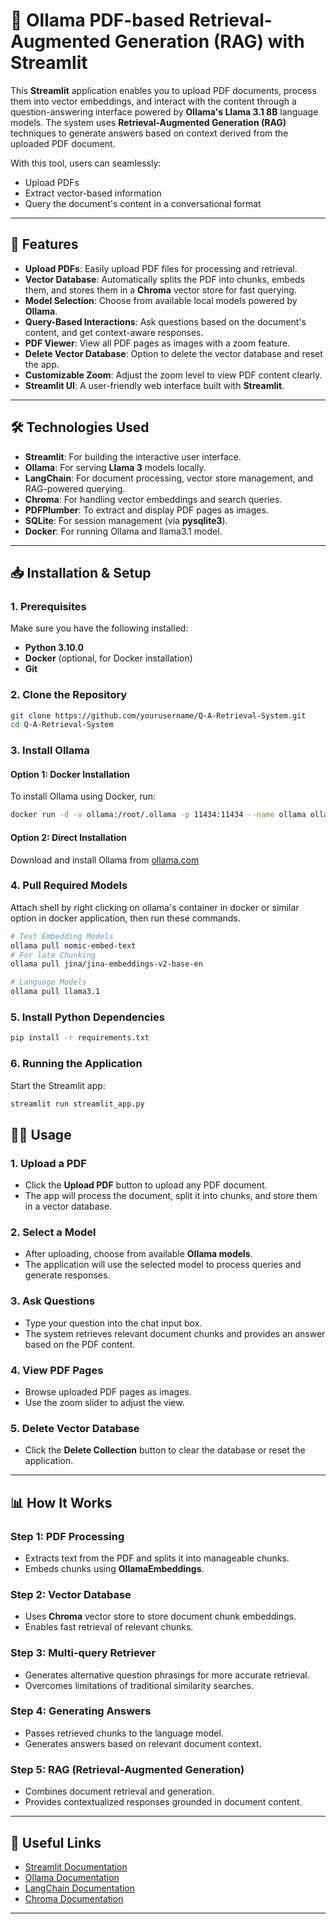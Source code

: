 # 🎈 Ollama PDF-based Retrieval-Augmented Generation (RAG) with Streamlit

This **Streamlit** application enables you to upload PDF documents, process them into vector embeddings, and interact with the content through a question-answering interface powered by **Ollama's Llama 3.1 8B** language models. The system uses **Retrieval-Augmented Generation (RAG)** techniques to generate answers based on context derived from the uploaded PDF document.

With this tool, users can seamlessly:
- Upload PDFs
- Extract vector-based information
- Query the document's content in a conversational format

---

## 🚀 Features

- **Upload PDFs**: Easily upload PDF files for processing and retrieval.
- **Vector Database**: Automatically splits the PDF into chunks, embeds them, and stores them in a **Chroma** vector store for fast querying.
- **Model Selection**: Choose from available local models powered by **Ollama**.
- **Query-Based Interactions**: Ask questions based on the document's content, and get context-aware responses.
- **PDF Viewer**: View all PDF pages as images with a zoom feature.
- **Delete Vector Database**: Option to delete the vector database and reset the app.
- **Customizable Zoom**: Adjust the zoom level to view PDF content clearly.
- **Streamlit UI**: A user-friendly web interface built with **Streamlit**.

---

## 🛠️ Technologies Used

- **Streamlit**: For building the interactive user interface.
- **Ollama**: For serving **Llama 3** models locally.
- **LangChain**: For document processing, vector store management, and RAG-powered querying.
- **Chroma**: For handling vector embeddings and search queries.
- **PDFPlumber**: To extract and display PDF pages as images.
- **SQLite**: For session management (via **pysqlite3**).
- **Docker**: For running Ollama and llama3.1 model.

---

## 📥 Installation & Setup

### 1. Prerequisites

Make sure you have the following installed:

- **Python 3.10.0**
- **Docker** (optional, for Docker installation)
- **Git**

### 2. Clone the Repository

```bash
git clone https://github.com/yourusername/Q-A-Retrieval-System.git
cd Q-A-Retrieval-System
```

### 3. Install Ollama

#### Option 1: Docker Installation
To install Ollama using Docker, run:

```bash
docker run -d -v ollama:/root/.ollama -p 11434:11434 --name ollama ollama/ollama
```

#### Option 2: Direct Installation
Download and install Ollama from [ollama.com](https://ollama.com/)

### 4. Pull Required Models

Attach shell by right clicking on ollama's container in docker or similar option in docker application, then run these commands.

```bash
# Text Embedding Models
ollama pull nomic-embed-text
# For late Chunking
ollama pull jina/jina-embeddings-v2-base-en

# Language Models
ollama pull llama3.1
```

### 5. Install Python Dependencies

```bash
pip install -r requirements.txt
```

### 6. Running the Application

Start the Streamlit app:

```bash
streamlit run streamlit_app.py
```

## 🧑‍💻 Usage

### 1. Upload a PDF
- Click the **Upload PDF** button to upload any PDF document.
- The app will process the document, split it into chunks, and store them in a vector database.

### 2. Select a Model
- After uploading, choose from available **Ollama models**.
- The application will use the selected model to process queries and generate responses.

### 3. Ask Questions
- Type your question into the chat input box.
- The system retrieves relevant document chunks and provides an answer based on the PDF content.

### 4. View PDF Pages
- Browse uploaded PDF pages as images.
- Use the zoom slider to adjust the view.

### 5. Delete Vector Database
- Click the **Delete Collection** button to clear the database or reset the application.

---

## 📊 How It Works

### **Step 1: PDF Processing**
- Extracts text from the PDF and splits it into manageable chunks.
- Embeds chunks using **OllamaEmbeddings**.

### **Step 2: Vector Database**
- Uses **Chroma** vector store to store document chunk embeddings.
- Enables fast retrieval of relevant chunks.

### **Step 3: Multi-query Retriever**
- Generates alternative question phrasings for more accurate retrieval.
- Overcomes limitations of traditional similarity searches.

### **Step 4: Generating Answers**
- Passes retrieved chunks to the language model.
- Generates answers based on relevant document context.

### **Step 5: RAG (Retrieval-Augmented Generation)**
- Combines document retrieval and generation.
- Provides contextualized responses grounded in document content.

---

## 🔗 Useful Links

- [Streamlit Documentation](https://docs.streamlit.io/)
- [Ollama Documentation](https://ollama.com/docs)
- [LangChain Documentation](https://langchain.com/docs/)
- [Chroma Documentation](https://www.trychroma.com/docs)

---

